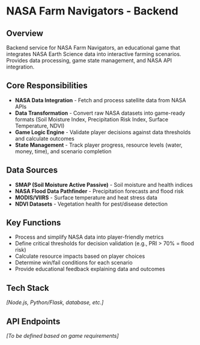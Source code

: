# NASA Farm Navigators - Backend

## Overview
Backend service for NASA Farm Navigators, an educational game that integrates NASA Earth Science data into interactive farming scenarios. Provides data processing, game state management, and NASA API integration.

## Core Responsibilities
- **NASA Data Integration** - Fetch and process satellite data from NASA APIs
- **Data Transformation** - Convert raw NASA datasets into game-ready formats (Soil Moisture Index, Precipitation Risk Index, Surface Temperature, NDVI)
- **Game Logic Engine** - Validate player decisions against data thresholds and calculate outcomes
- **State Management** - Track player progress, resource levels (water, money, time), and scenario completion

## Data Sources
- **SMAP (Soil Moisture Active Passive)** - Soil moisture and health indices
- **NASA Flood Data Pathfinder** - Precipitation forecasts and flood risk
- **MODIS/VIIRS** - Surface temperature and heat stress data
- **NDVI Datasets** - Vegetation health for pest/disease detection

## Key Functions
- Process and simplify NASA data into player-friendly metrics
- Define critical thresholds for decision validation (e.g., PRI > 70% = flood risk)
- Calculate resource impacts based on player choices
- Determine win/fail conditions for each scenario
- Provide educational feedback explaining data and outcomes

## Tech Stack
*[Node.js, Python/Flask, database, etc.]*

## API Endpoints
*[To be defined based on game requirements]*
